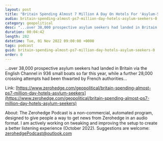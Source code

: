 ```yaml
---
layout: post
title: "Britain Spending Almost 7 Million A Day On Hotels For 'Asylum-Seekers'"
audio: britain-spending-almost-ps7-million-day-hotels-asylum-seekers-0
category: geopolitical
desc: "...over 38,000 prospective asylum seekers had landed in Britain via the English Channel in 936 small boats so far this year, while a further 28,000 crossing attempts had been thwarted by French authorities..."
duration: 00:04:42
length: 282
datetime: Tue, 01 Nov 2022 09:00:00 +0000
tags: podcast
guid: britain-spending-almost-ps7-million-day-hotels-asylum-seekers-0
order: 0
---
```

...over 38,000 prospective asylum seekers had landed in Britain via the English Channel in 936 small boats so far this year, while a further 28,000 crossing attempts had been thwarted by French authorities...

Link: [https://www.zerohedge.com/geopolitical/britain-spending-almost-ps7-million-day-hotels-asylum-seekers](https://www.zerohedge.com/geopolitical/britain-spending-almost-ps7-million-day-hotels-asylum-seekers)

About: The Zerohedge Podcast is a non-commercial, automated program, designed to give people a way to get news from Zerohedge in an audio format.  I am actively working on tweaking and improving the setup to create a better listening experience (October 2022).  Suggestions are welcome: [zerohedgePodcast@outlook.com](mailto:zerohedgePodcast@outlook.com)